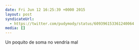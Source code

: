 ```yaml
---
date: Fri Jun 12 16:25:39 +0000 2015
layout: post
syndicateUrl:
  - https://twitter.com/pudymody/status/609396153361240064
media: []
---
```

Un poquito de soma no vendría mal

